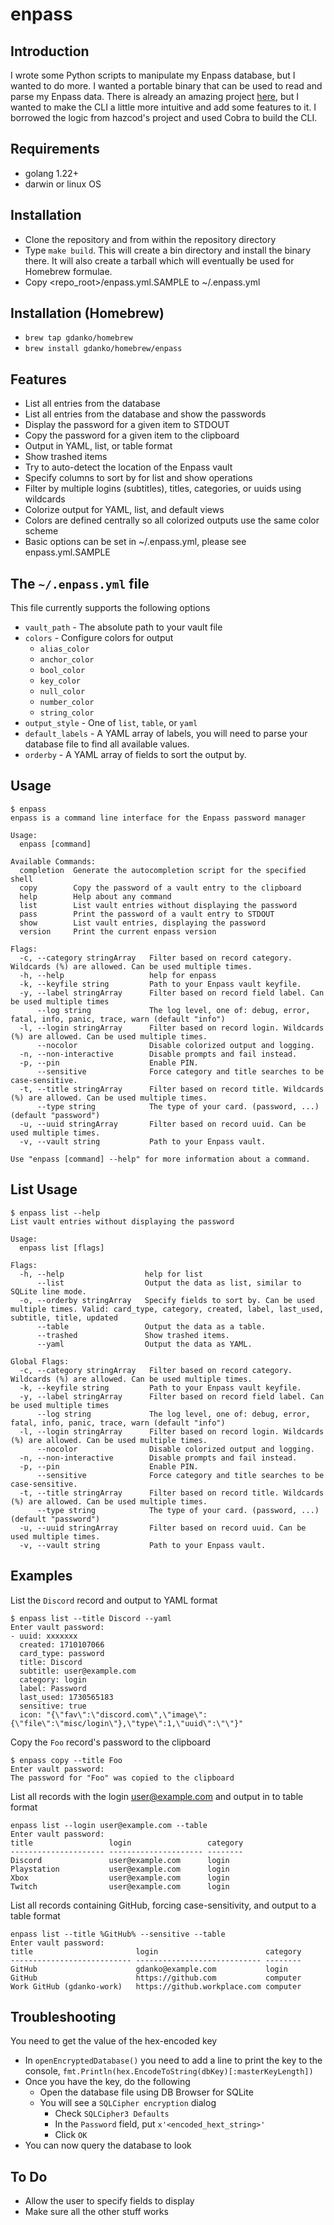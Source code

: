 # enpass

## Introduction
I wrote some Python scripts to manipulate my Enpass database, but I wanted to do more. I wanted a portable binary that can be used to read and parse my Enpass data. There is already an amazing project [here](https://github.com/hazcod/enpass-cli.git), but I wanted to make the CLI a little more intuitive and add some features to it. I borrowed the logic from hazcod's project and used Cobra to build the CLI.

## Requirements
* golang 1.22+
* darwin or linux OS

## Installation
* Clone the repository and from within the repository directory
* Type `make build`. This will create a bin directory and install the binary there. It will also create a tarball which will eventually be used for Homebrew formulae.
* Copy <repo_root>/enpass.yml.SAMPLE to ~/.enpass.yml

## Installation (Homebrew)
* `brew tap gdanko/homebrew`
* `brew install gdanko/homebrew/enpass`

## Features
* List all entries from the database
* List all entries from the database and show the passwords
* Display the password for a given item to STDOUT
* Copy the password for a given item to the clipboard
* Output in YAML, list, or table format
* Show trashed items
* Try to auto-detect the location of the Enpass vault
* Specify columns to sort by for list and show operations
* Filter by multiple logins (subtitles), titles, categories, or uuids using wildcards
* Colorize output for YAML, list, and default views
* Colors are defined centrally so all colorized outputs use the same color scheme
* Basic options can be set in ~/.enpass.yml, please see enpass.yml.SAMPLE

## The `~/.enpass.yml` file
This file currently supports the following options
* `vault_path` - The absolute path to your vault file
* `colors` - Configure colors for output
    * `alias_color`
    * `anchor_color`
    * `bool_color`
    * `key_color`
    * `null_color`
    * `number_color`
    * `string_color`
* `output_style` - One of `list`, `table`, or `yaml`
* `default_labels` - A YAML array of labels, you will need to parse your database file to find all available values.
* `orderby` - A YAML array of fields to sort the output by.

## Usage
```
$ enpass
enpass is a command line interface for the Enpass password manager

Usage:
  enpass [command]

Available Commands:
  completion  Generate the autocompletion script for the specified shell
  copy        Copy the password of a vault entry to the clipboard
  help        Help about any command
  list        List vault entries without displaying the password
  pass        Print the password of a vault entry to STDOUT
  show        List vault entries, displaying the password
  version     Print the current enpass version

Flags:
  -c, --category stringArray   Filter based on record category. Wildcards (%) are allowed. Can be used multiple times.
  -h, --help                   help for enpass
  -k, --keyfile string         Path to your Enpass vault keyfile.
  -y, --label stringArray      Filter based on record field label. Can be used multiple times
      --log string             The log level, one of: debug, error, fatal, info, panic, trace, warn (default "info")
  -l, --login stringArray      Filter based on record login. Wildcards (%) are allowed. Can be used multiple times.
      --nocolor                Disable colorized output and logging.
  -n, --non-interactive        Disable prompts and fail instead.
  -p, --pin                    Enable PIN.
      --sensitive              Force category and title searches to be case-sensitive.
  -t, --title stringArray      Filter based on record title. Wildcards (%) are allowed. Can be used multiple times.
      --type string            The type of your card. (password, ...) (default "password")
  -u, --uuid stringArray       Filter based on record uuid. Can be used multiple times.
  -v, --vault string           Path to your Enpass vault.

Use "enpass [command] --help" for more information about a command.
```

## List Usage
```
$ enpass list --help
List vault entries without displaying the password

Usage:
  enpass list [flags]

Flags:
  -h, --help                  help for list
      --list                  Output the data as list, similar to SQLite line mode.
  -o, --orderby stringArray   Specify fields to sort by. Can be used multiple times. Valid: card_type, category, created, label, last_used, subtitle, title, updated
      --table                 Output the data as a table.
      --trashed               Show trashed items.
      --yaml                  Output the data as YAML.

Global Flags:
  -c, --category stringArray   Filter based on record category. Wildcards (%) are allowed. Can be used multiple times.
  -k, --keyfile string         Path to your Enpass vault keyfile.
  -y, --label stringArray      Filter based on record field label. Can be used multiple times
      --log string             The log level, one of: debug, error, fatal, info, panic, trace, warn (default "info")
  -l, --login stringArray      Filter based on record login. Wildcards (%) are allowed. Can be used multiple times.
      --nocolor                Disable colorized output and logging.
  -n, --non-interactive        Disable prompts and fail instead.
  -p, --pin                    Enable PIN.
      --sensitive              Force category and title searches to be case-sensitive.
  -t, --title stringArray      Filter based on record title. Wildcards (%) are allowed. Can be used multiple times.
      --type string            The type of your card. (password, ...) (default "password")
  -u, --uuid stringArray       Filter based on record uuid. Can be used multiple times.
  -v, --vault string           Path to your Enpass vault.
```

## Examples
List the `Discord` record and output to YAML format
```
$ enpass list --title Discord --yaml
Enter vault password:
- uuid: xxxxxxx
  created: 1710107066
  card_type: password
  title: Discord
  subtitle: user@example.com
  category: login
  label: Password
  last_used: 1730565183
  sensitive: true
  icon: "{\"fav\":\"discord.com\",\"image\":{\"file\":\"misc/login\"},\"type\":1,\"uuid\":\"\"}"
```

Copy the `Foo` record's password to the clipboard
```
$ enpass copy --title Foo
Enter vault password:
The password for "Foo" was copied to the clipboard
```

List all records with the login user@example.com and output in to table format
```
enpass list --login user@example.com --table
Enter vault password:
title                 login                 category
--------------------- --------------------- --------
Discord               user@example.com      login
Playstation           user@example.com      login
Xbox                  user@example.com      login
Twitch                user@example.com      login
```

List all records containing GitHub, forcing case-sensitivity, and output to a table format
```
enpass list --title %GitHub% --sensitive --table
Enter vault password:
title                       login                        category
--------------------------- ---------------------------- --------
GitHub                      gdanko@example.com           login
GitHub                      https://github.com           computer
Work GitHub (gdanko-work)   https://github.workplace.com computer
```

## Troubleshooting
You need to get the value of the hex-encoded key
* In `openEncryptedDatabase()` you need to add a line to print the key to the console, `fmt.Println(hex.EncodeToString(dbKey)[:masterKeyLength])`
* Once you have the key, do the following
    * Open the database file using DB Browser for SQLite
    * You will see a `SQLCipher encryption` dialog
        * Check `SQLCipher3 Defaults`
        * In the `Password` field, put `x'<encoded_hext_string>'`
        * Click `OK`
* You can now query the database to look

## To Do
* Allow the user to specify fields to display
* Make sure all the other stuff works
